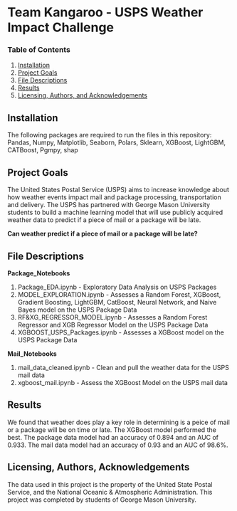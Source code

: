 # Team Kangaroo - USPS Weather Impact Challenge

### Table of Contents

1. [Installation](#installation)
2. [Project Goals](#goals)
3. [File Descriptions](#files)
4. [Results](#results)
5. [Licensing, Authors, and Acknowledgements](#licensing)

## Installation <a name="installation"></a>

The following packages are required to run the files in this repository: Pandas, Numpy, Matplotlib, Seaborn, Polars, Sklearn, XGBoost, LightGBM, CATBoost, Pgmpy, shap

## Project Goals<a name="goals"></a>

The United States Postal Service (USPS) aims to increase knowledge about how weather events impact mail and package processing, transportation and delivery. The USPS has partnered with George Mason University students to build a machine learning model that will use publicly acquired weather data to predict if a piece of mail or a package will be late.

<strong> Can weather predict if a ​piece of mail or a package ​will be late? </strong>

## File Descriptions <a name="files"></a>

<strong>Package_Notebooks</strong>
<ol>
  <li>Package_EDA.ipynb - Exploratory Data Analysis on USPS Packages</li>
  <li>MODEL_EXPLORATION.ipynb - Assesses a Random Forest, XGBoost, Gradient Boosting, LightGBM, CatBoost, Neural Network, and Naive Bayes model on the USPS Package Data</li>
  <li>RF&XG_REGRESSOR_MODEL.ipynb - Assesses a Random Forest Regressor and XGB Regressor Model on the USPS Package Data</li>
  <li>XGBOOST_USPS_Packages.ipynb - Assesses a XGBoost model on the USPS Package Data</li>
</ol>

<strong>Mail_Notebooks</strong>
<ol>
  <li>mail_data_cleaned.ipynb - Clean and pull the weather data for the USPS mail data</li>
  <li>xgboost_mail.ipynb - Assess the XGBoost Model on the USPS mail data</li>
</ol>

## Results<a name="results"></a>

We found that weather does play a key role in determining is a peice of mail or a package will be on time or late. The XGBoost model performed the best. The package data model had an accuracy of 0.894 and an AUC of 0.933. The mail data model had an accuracy of 0.93 and an AUC of 98.6%.

## Licensing, Authors, Acknowledgements<a name="licensing"></a>

The data used in this project is the property of the United State Postal Service, and the National Oceanic & Atmospheric Administration. This project was completed by students of George Mason University.
